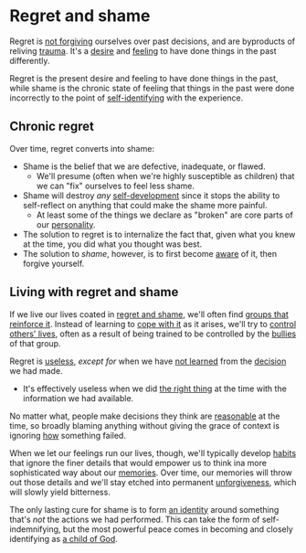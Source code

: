 
# Regret and shame

Regret is [not forgiving](mind-feelings-happiness-stress.md) ourselves over past decisions, and are byproducts of reliving [trauma](hardship-ptsd.md). It's a [desire](purpose.md) and [feeling](mind-feelings.md) to have done things in the past differently.

Regret is the present desire and feeling to have done things in the past, while shame is the chronic state of feeling that things in the past were done incorrectly to the point of [self-identifying](identity.md) with the experience.

## Chronic regret

Over time, regret converts into shame:

- Shame is the belief that we are defective, inadequate, or flawed.
  - We'll presume (often when we're highly susceptible as children) that we can "fix" ourselves to feel less shame.
- Shame will destroy *any* [self-development](success-1_why.md) since it stops the ability to self-reflect on anything that could make the shame more painful.
  - At least some of the things we declare as "broken" are core parts of our [personality](personality.md).
- The solution to regret is to internalize the fact that, given what you knew at the time, you did what you thought was best.
- The solution to *shame*, however, is to first become [aware](awareness.md) of it, then forgive yourself.

## Living with regret and shame

If we live our lives coated in [regret and shame](mind-feelings-shame.md), we'll often find [groups that reinforce it](groups-member.md). Instead of learning to [cope with it](decisions.md) as it arises, we'll try to [control others' lives](power-influence.md), often as a result of being trained to be controlled by the [bullies](power.md) of that group.

Regret is [useless](results.md), *except for* when we have [not learned](understanding.md) from the [decision](decisions.md) we had made.

- It's effectively useless when we did [the right thing](morality.md) at the time with the information we had available.

No matter what, people make decisions they think are [reasonable](logic.md) at the time, so broadly blaming anything without giving the grace of context is ignoring [how](https://gainedin.site/layers/) something failed.

When we let our feelings run our lives, though, we'll typically develop [habits](habits.md) that ignore the finer details that would empower us to think ina  more sophisticated way about our [memories](mind-memory.md). Over time, our memories will throw out those details and we'll stay etched into permanent [unforgiveness](hardship-ptsd-release.md), which will slowly yield bitterness.

The only lasting cure for shame is to form [an identity](identity.md) around something that's *not* the actions we had performed. This can take the form of self-indemnifying, but the most powerful peace comes in becoming and closely identifying as [a child of God](humanity-christian.md).
